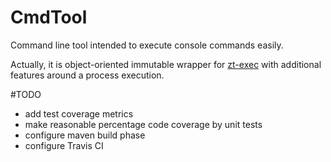 # CmdTool
Command line tool intended to execute console commands easily. 

Actually, it is object-oriented immutable wrapper for [zt-exec](https://github.com/zeroturnaround/zt-exec) with additional features around a process execution.

#TODO
- add test coverage metrics
- make reasonable percentage code coverage by unit tests 
- configure maven build phase 
- configure Travis CI

